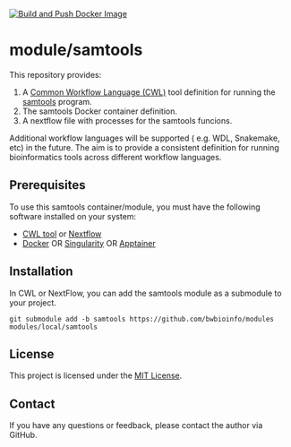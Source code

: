 [![Build and Push Docker Image](https://github.com/bwbioinfo/modules/actions/workflows/build-and-push.yml/badge.svg?query=branch%3Asamtools)](https://github.com/bwbioinfo/modules/actions/workflows/build-and-push.yml?query=branch%3Asamtools)

# module/samtools

This repository provides:
1. A [Common Workflow Language (CWL)](https://www.commonwl.org/) tool definition for running the [samtools](https://link-to-tool) program. 
2. The samtools Docker container definition.
3. A nextflow file with processes for the samtools funcions.

Additional workflow languages will be supported ( e.g. WDL, Snakemake, etc) in the future. The aim is to provide a consistent definition for running bioinformatics tools across different workflow languages.

## Prerequisites

To use this samtools container/module, you must have the following software installed on your system:

-   [CWL tool](https://github.com/common-workflow-language/cwltool) or [Nextflow](https://www.nextflow.io/)
-   [Docker](https://www.docker.com/) OR [Singularity](https://sylabs.io/singularity/) OR [Apptainer](https://apptainer.org/)

## Installation

In CWL or NextFlow, you can add the samtools module as a submodule to your project.

```
git submodule add -b samtools https://github.com/bwbioinfo/modules modules/local/samtools
```

## License

This project is licensed under the [MIT License](https://github.com/bwbioinfo/modules/blob/samtools/LICENSE).

## Contact

If you have any questions or feedback, please contact the author via GitHub.

